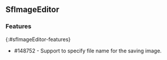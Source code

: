 ## SfImageEditor

### Features
{:#sfImageEditor-features}

* \#148752 - Support to specify file name for the saving image.
